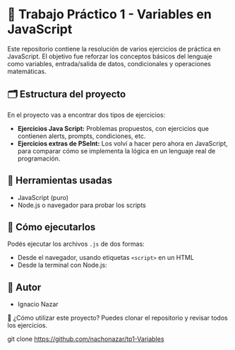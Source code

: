# 🧠 Trabajo Práctico 1 - Variables en JavaScript

Este repositorio contiene la resolución de varios ejercicios de práctica en JavaScript. El objetivo fue reforzar los conceptos básicos del lenguaje como variables, entrada/salida de datos, condicionales y operaciones matemáticas.

## 🗂️ Estructura del proyecto

En el proyecto vas a encontrar dos tipos de ejercicios:

- **Ejercicios Java Script:** Problemas propuestos, con ejercicios que contienen alerts, prompts, condiciones, etc.
- **Ejercicios extras de PSeInt:** Los volví a hacer pero ahora en JavaScript, para comparar cómo se implementa la lógica en un lenguaje real de programación.

## 🧪 Herramientas usadas

- JavaScript (puro)
- Node.js o navegador para probar los scripts

## 🚀 Cómo ejecutarlos

Podés ejecutar los archivos `.js` de dos formas:

- Desde el navegador, usando etiquetas `<script>` en un HTML
- Desde la terminal con Node.js:

## 📝 Autor

- Ignacio Nazar

🚀 ¿Cómo utilizar este proyecto?
Puedes clonar el repositorio y revisar todos los ejercicios.

git clone https://github.com/nachonazar/tp1-Variables